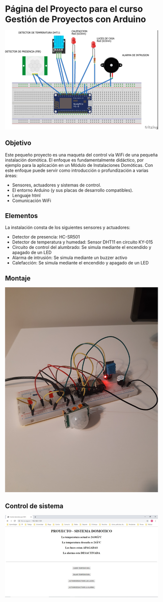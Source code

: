 # Página del Proyecto para el curso Gestión de Proyectos con Arduino
![](https://raw.githubusercontent.com/fonzacity/proyecto-curso-arduino/master/proyecto/montaje.jpg)
## Objetivo
Este pequeño proyecto es una maqueta del control vía WiFi de una pequeña instalación domótica.
El enfoque es fundamentalmente didáctico, por ejemplo para la aplicación en un Módulo de Instalaciones Domóticas. Con este enfoque puede servir como introducción o profundización a varias áreas:
- Sensores, actuadores y sistemas de control.
- El entorno Arduino (y sus placas de desarrollo compatibles).
- Lenguaje html
- Comunicación WiFi
## Elementos
La instalación consta de los siguientes sensores y actuadores:
- Detector de presencia: HC-SR501
- Detector de temperatura y humedad: Sensor DHT11 en circuito KY-015
- Circuito de control del alumbrado: Se simula mediante el encendido y apagado de un LED
- Alarma de intrusión: Se simula mediante un buzzer activo
- Calefacción: Se simula mediante el encendido y apagado de un LED
## Montaje
![](proyecto/test.jpg)
## Control de sistema
![](proyecto/web_control.JPG)
